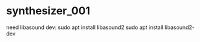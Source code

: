 # synthesizer_001

need libasound dev:
sudo apt install libasound2
sudo apt install libasound2-dev

